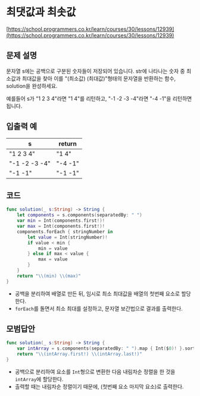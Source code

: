 # 최댓값과 최솟값

[https://school.programmers.co.kr/learn/courses/30/lessons/12939](https://school.programmers.co.kr/learn/courses/30/lessons/12939)

## 문제 설명

문자열 s에는 공백으로 구분된 숫자들이 저장되어 있습니다. str에 나타나는 숫자 중 최소값과 최대값을 찾아 이를 "(최소값) (최대값)"형태의 문자열을 반환하는 함수, solution을 완성하세요.

예를들어 s가 "1 2 3 4"라면 "1 4"를 리턴하고, "-1 -2 -3 -4"라면 "-4 -1"을 리턴하면 됩니다.

## 입출력 예

|s|return|
|---|---|
|"1 2 3 4"|"1 4"|
|"-1 -2 -3 -4"|"-4 -1"|
|"-1 -1"|"-1 -1"|

## 코드

```swift
func solution(_ s:String) -> String {
    let components = s.components(separatedBy: " ")
    var min = Int(components.first!)!
    var max = Int(components.first!)!
    components.forEach { stringNumber in
        let value = Int(stringNumber)!
        if value < min {
            min = value
        } else if max < value {
            max = value
        }
    }
    return "\\(min) \\(max)"
}
```

- 공백을 분리하여 배열로 만든 뒤, 임시로 최소 최대값을 배열의 첫번째 요소로 할당한다.
- `forEach`를 돌면서 최소 최대를 설정하고, 문자열 보간법으로 결과를 출력한다.

## 모범답안

```swift
func solution(_ s:String) -> String {
    var intArray = s.components(separatedBy: " ").map { Int($0)! }.sorted()
    return "\\(intArray.first!) \\(intArray.last!)"
}
```

- 공백으로 분리하여 요소를 `Int`형으로 변환한 다음 내림차순 정렬을 한 것을 `intArray`에 할당한다.
- 출력할 때는 내림차순 정렬이기 때문에, (첫번째 요소 마지막 요소)로 출력한다.
